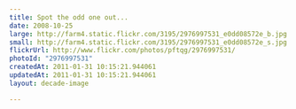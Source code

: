 ```yaml
---
title: Spot the odd one out...
date: 2008-10-25
large: http://farm4.static.flickr.com/3195/2976997531_e0dd08572e_b.jpg
small: http://farm4.static.flickr.com/3195/2976997531_e0dd08572e_s.jpg
flickrUrl: http://www.flickr.com/photos/pftqg/2976997531/
photoId: "2976997531"
createdAt: 2011-01-31 10:15:21.944061
updatedAt: 2011-01-31 10:15:21.944061
layout: decade-image

---
```


